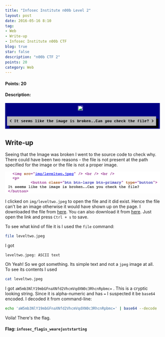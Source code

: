 ```yaml
---
title: "Infosec Institute n00b Level 2"
layout: post
date: 2016-05-16 8:10
tag:
- Web
- Write-up
- Infosec Institute n00b CTF
blog: true
star: false
description: "n00b CTF 2"
points: 20
category: Web
---
```


#### Points: 20

#### Description:

![Level 2 Description](/assets/images/infosecInstin00b/desc2.png)

## Write-up

Seeing that the Image was broken I went to the source code to check why. There could have been two reasons - the file is not present at the path specified for the image or the file is not a proper image.

![Level 2 Source](/assets/images/infosecInstin00b/source2.png)

I clicked on `img/leveltwo.jpeg` to open the file and it did exist. Hence the file can't be an image otherwise it would have shown up on the page. I downloaded the file from [here](http://ctf.infosecinstitute.com/img/leveltwo.jpeg). You can also download it from [here](/assets/images/InfosecInstin00b/leveltwo.jpeg). Just open the link and press `Ctrl + s` to save.

To see what kind of file it is I used the `file` command:

```bash
file leveltwo.jpeg
```

I got

```
leveltwo.jpeg: ASCII text
```

Oh Yeah! So we got something. Its simple text and not a `jpeg` image at all. To see its contents I used

```bash
cat leveltwo.jpeg
```

I got `aW5mb3NlY19mbGFnaXNfd2VhcmVqdXN0c3RhcnRpbmc=` . This is a cryptic looking string. Since it is alpha-numeric and has `=` I suspected it be `base64` encoded. I decoded it from command-line:

```bash
echo 'aW5mb3NlY19mbGFnaXNfd2VhcmVqdXN0c3RhcnRpbmc=' | base64 --decode
```

Voila! There's the flag.

#### Flag: `infosec_flagis_wearejuststarting`
